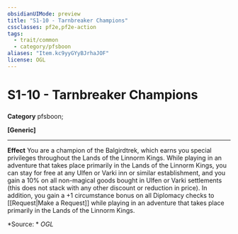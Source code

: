 ```yaml
---
obsidianUIMode: preview
title: "S1-10 - Tarnbreaker Champions"
cssclasses: pf2e,pf2e-action
tags:
  - trait/common
  - category/pfsboon
aliases: "Item.kc9yyGYyBJrhaJOF"
license: OGL
---
```

# S1-10 - Tarnbreaker Champions

### 

**Category** pfsboon; 




**\[Generic\]**

* * *

**Effect** You are a champion of the Balgirdtrek, which earns you special privileges throughout the Lands of the Linnorm Kings. While playing in an adventure that takes place primarily in the Lands of the Linnorm Kings, you can stay for free at any Ulfen or Varki inn or similar establishment, and you gain a 10% on all non-magical goods bought in Ulfen or Varki settlements (this does not stack with any other discount or reduction in price). In addition, you gain a +1 circumstance bonus on all Diplomacy checks to [[Request|Make a Request]] while playing in an adventure that takes place primarily in the Lands of the Linnorm Kings.

*Source: *
*OGL*
